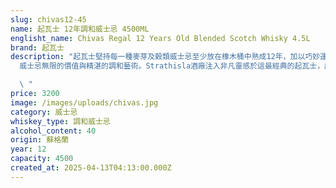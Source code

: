 ```yaml
---
slug: chivas12-45
name: 起瓦士 12年調和威士忌 4500ML
englisht_name: Chivas Regal 12 Years Old Blended Scotch Whisky 4.5L
brand: 起瓦士
description: "起瓦士堅持每一種麥芽及榖類威士忌至少放在橡木桶中熟成12年，加以巧妙運用精湛的調和藝術，使酒質自然豐富，口感醇厚，充分反應出蘇格蘭\
  威士忌無限的價值與精湛的調和藝術。Strathisla酒廠注入非凡靈感於這最經典的起瓦士，成為全世界最頂級的調合式蘇格蘭威士忌。

  \ "
price: 3200
image: /images/uploads/chivas.jpg
category: 威士忌
whiskey_type: 調和威士忌
alcohol_content: 40
origin: 蘇格蘭
year: 12
capacity: 4500
created_at: 2025-04-13T04:13:00.000Z
---
```

